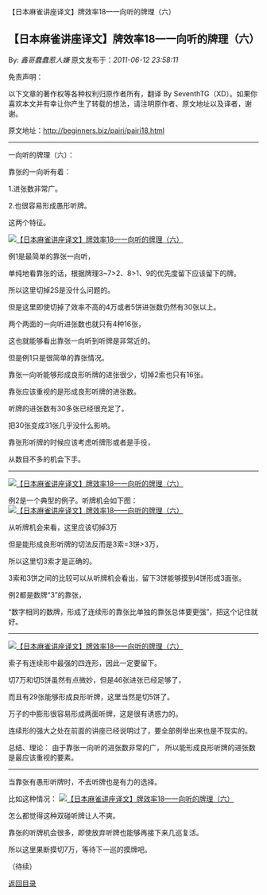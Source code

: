 【日本麻雀讲座译文】牌效率18—一向听的牌理（六）
## 【日本麻雀讲座译文】牌效率18—一向听的牌理（六）

By: *鑫哥蠢蠢惹人嫌* 原文发布于：*2011-06-12 23:58:11*

免责声明：

以下文章的著作权等各种权利归原作者所有，翻译 By
SeventhTG（XD）。如果你喜欢本文并有幸让你产生了转载的想法，请注明原作者、原文地址以及译者，谢谢。

原文地址：http://beginners.biz/pairi/pairi18.html

------------------------------------------------------------------------------------

一向听的牌理（六）：

靠张的一向听有着：

1.进张数非常广。

2.也很容易形成愚形听牌。

这两个特征。

[![【日本麻雀讲座译文】牌效率18&mdash;一向听的牌理（六）](http://s5.sinaimg.cn/middle/7f78b76fxa5859119e194&amp;690)](http://photo.blog.sina.com.cn/showpic.html#blogid=7f78b76f0100shwb&url=http://s5.sinaimg.cn/orignal/7f78b76fxa5859119e194)

例1是最简单的靠张一向听，

单纯地看靠张的话，根据牌理3~7>2、8>1、9的优先度留下应该留下的牌。

所以这里切掉2S是没什么问题的。

但是这里即使切掉了效率不高的4万或者5饼进张数仍然有30张以上。

两个两面的一向听进张数也就只有4种16张，

这也就能够看出靠张一向听到听牌是非常近的。

但是例1只是很简单的靠张情况。

靠张一向听能够形成良形听牌的进张很少，切掉2索也只有16张。

靠张应该重视的是形成良形听牌的进张数。

听牌的进张数有30多张已经很充足了。

把30张变成31张几乎没什么影响。

靠张形听牌的时候应该考虑听牌形或者是手役，

从数目不多的机会下手。

------------------------------------------------------------------------------------
[![【日本麻雀讲座译文】牌效率18&mdash;一向听的牌理（六）](http://s4.sinaimg.cn/middle/7f78b76fxa585d55639f3&amp;690)](http://photo.blog.sina.com.cn/showpic.html#blogid=7f78b76f0100shwb&url=http://s4.sinaimg.cn/orignal/7f78b76fxa585d55639f3)

例2是一个典型的例子。听牌机会如下图：
[![【日本麻雀讲座译文】牌效率18&mdash;一向听的牌理（六）](http://s3.sinaimg.cn/middle/7f78b76fxa585e023c862&amp;690)](http://photo.blog.sina.com.cn/showpic.html#blogid=7f78b76f0100shwb&url=http://s3.sinaimg.cn/orignal/7f78b76fxa585e023c862)

从听牌机会来看，这里应该切掉3万

但是能形成良形听牌的切法反而是3索=3饼>3万，

所以这里切3索才是正确的。

3索和3饼之间的比较可以从听牌机会看出，留下3饼能够摸到4饼形成3面张。

例2都是数牌“3”的靠张，

“数字相同的数牌，形成了连续形的靠张比单独的靠张总体要更强”，把这个记住就好。

------------------------------------------------------------------------------------
[![【日本麻雀讲座译文】牌效率18&mdash;一向听的牌理（六）](http://s16.sinaimg.cn/middle/7f78b76fxa586005fd0af&amp;690)](http://photo.blog.sina.com.cn/showpic.html#blogid=7f78b76f0100shwb&url=http://s16.sinaimg.cn/orignal/7f78b76fxa586005fd0af)

索子有连续形中最强的四连形，因此一定要留下。

切7万和切5饼虽然有点微妙，但是46张进张已经足够了，

而且有29张能够形成良形听牌，这里当然是切5饼了。

万子的中膨形很容易形成两面听牌，这是很有诱惑力的。

连续形的强大之处在前面的讲座已经说明过了，要全部例举出来也是不现实的。

总结、理论：
由于靠张一向听的进张数非常的广，
所以能形成良形听牌的进张数是最应该重视的要素。

------------------------------------------------------------------------------------

当靠张有愚形听牌时，不去听牌也是有力的选择。

比如这种情况：
[![【日本麻雀讲座译文】牌效率18&mdash;一向听的牌理（六）](http://s8.sinaimg.cn/middle/7f78b76fxa58623069c17&amp;690)](http://photo.blog.sina.com.cn/showpic.html#blogid=7f78b76f0100shwb&url=http://s8.sinaimg.cn/orignal/7f78b76fxa58623069c17)

怎么都觉得这种双碰听牌让人不爽。

靠张的听牌机会很多，即使放弃听牌也能够再接下来几巡复活。

所以这里果断摸切7万，等待下一巡的摸牌吧。

（待续）

[返回目录](index.html)
